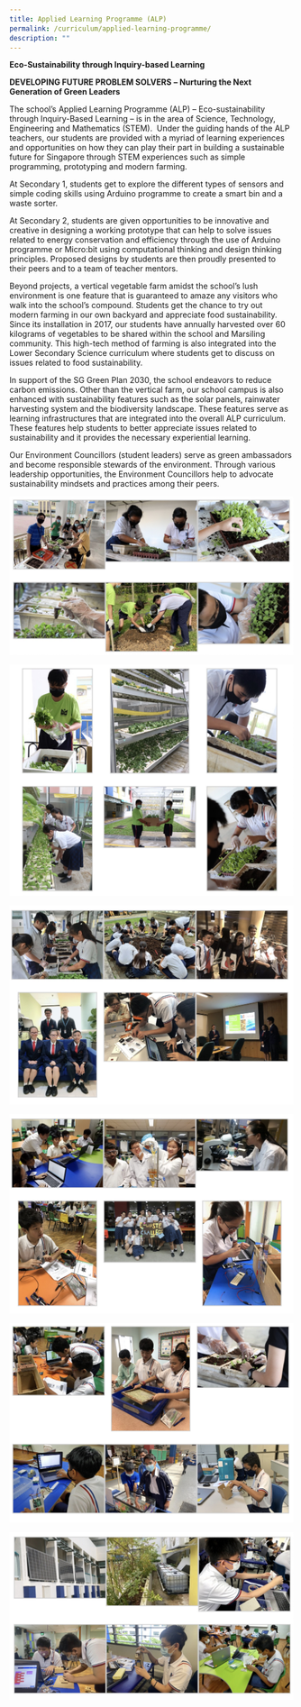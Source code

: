 ```yaml
---
title: Applied Learning Programme (ALP)
permalink: /curriculum/applied-learning-programme/
description: ""
---
```

**Eco-Sustainability through Inquiry-based Learning**

**DEVELOPING FUTURE PROBLEM SOLVERS** **– Nurturing the Next Generation of Green Leaders**

The school’s Applied Learning Programme (ALP) – Eco-sustainability through Inquiry-Based Learning – is in the area of Science, Technology, Engineering and Mathematics (STEM).  Under the guiding hands of the ALP teachers, our students are provided with a myriad of learning experiences and opportunities on how they can play their part in building a sustainable future for Singapore through STEM experiences such as simple programming, prototyping and modern farming.

At Secondary 1, students get to explore the different types of sensors and simple coding skills using Arduino programme to create a smart bin and a waste sorter.

At Secondary 2, students are given opportunities to be innovative and creative in designing a working prototype that can help to solve issues related to energy conservation and efficiency through the use of Arduino programme or Micro:bit using computational thinking and design thinking principles. Proposed designs by students are then proudly presented to their peers and to a team of teacher mentors.

Beyond projects, a vertical vegetable farm amidst the school’s lush environment is one feature that is guaranteed to amaze any visitors who walk into the school’s compound. Students get the chance to try out modern farming in our own backyard and appreciate food sustainability. Since its installation in 2017, our students have annually harvested over 60 kilograms of vegetables to be shared within the school and Marsiling community. This high-tech method of farming is also integrated into the Lower Secondary Science curriculum where students get to discuss on issues related to food sustainability.

In support of the SG Green Plan 2030, the school endeavors to reduce carbon emissions. Other than the vertical farm, our school campus is also enhanced with sustainability features such as the solar panels, rainwater harvesting system and the biodiversity landscape. These features serve as learning infrastructures that are integrated into the overall ALP curriculum. These features help students to better appreciate issues related to sustainability and it provides the necessary experiential learning.

Our Environment Councillors (student leaders) serve as green ambassadors and become responsible stewards of the environment. Through various leadership opportunities, the Environment Councillors help to advocate sustainability mindsets and practices among their peers.

![](/images/Eco-Sustainability%20through%20Inquiry-based%20Learning_1.jpg)

![](/images/Eco-Sustainability%20through%20Inquiry-based%20Learning_2.jpg)

![](/images/Eco-Sustainability%20through%20Inquiry-based%20Learning_3.jpg)

![](/images/Eco-Sustainability%20through%20Inquiry-based%20Learning_4.jpg)

![](/images/Eco-Sustainability%20through%20Inquiry-based%20Learning_5.jpg)

![](/images/Eco-Sustainability%20through%20Inquiry-based%20Learning_6.jpg)